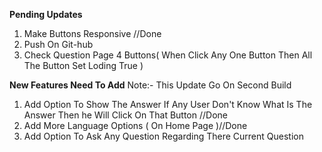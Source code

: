 **Pending Updates**

1. Make Buttons Responsive //Done
2. Push On Git-hub
3. Check Question Page 4 Buttons( When Click Any One Button Then All The Button Set Loding True )


**New Features Need To Add**
Note:- This Update Go On Second Build
1. Add Option To Show The Answer If Any User Don't Know What Is The Answer Then he Will Click On That Button //Done
2. Add More Language Options ( On Home Page )//Done
3. Add Option To Ask Any Question Regarding There Current Question

